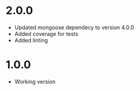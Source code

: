 # 2.0.0

- Updated mongoose dependecy to version 4.0.0
- Added coverage for tests
- Added linting

# 1.0.0

- Working version
